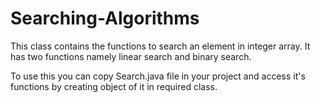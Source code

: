 # Searching-Algorithms
This class contains the functions to search an element in integer array. 
It has two functions namely linear search and binary search.

To use this you can copy Search.java file in your project and access it's functions by creating object of it in required class.
